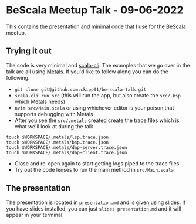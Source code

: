 # BeScala Meetup Talk - 09-06-2022

This contains the presentation and minimal code that I use for the [BeScala](https://www.meetup.com/BeScala/) meetup.

## Trying it out

The code is very minimal and [scala-cli](https://scala-cli.virtuslab.org/). The
examples that we go over in the talk are all using
[Metals](https://scalameta.org/metals/). If you'd like to follow along you can
do the following.

  - `git clone git@github.com:ckipp01/be-scala-talk.git`
  - `scala-cli run src` (this will run the app, but also create the `src/.bsp`
      which Metals needs)
  - `nvim src/Main.scala` or using whichever editor is your poison that supports
      debugging with Metals
  - After you see the `src/.metals` created create the trace files which is what
      we'll look at during the talk

```
touch $WORKSPACE/.metals/lsp.trace.json
touch $WORKSPACE/.metals/bsp.trace.json
touch $WORKSPACE/.metals/dap-server.trace.json
touch $WORKSPACE/.metals/dap-client.trace.json
```

  - Close and re-open again to start getting logs piped to the trace files
  - Try out the code lenses to run the main method in `src/Main.scala`

## The presentation

The presentation is located in `presentation.md` and is given using
[slides](https://github.com/maaslalani/slides). If you have slides installed,
you can just `slides presentation.md` and it will appear in your terminal.
